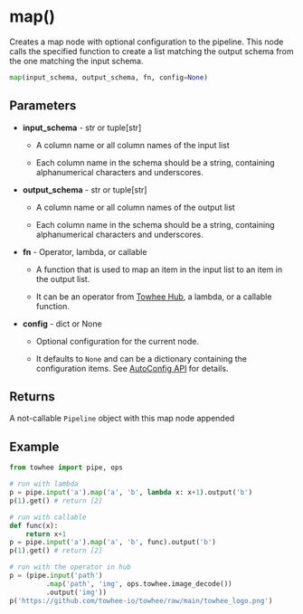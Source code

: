 # map()

Creates a map node with optional configuration to the pipeline. This node calls the specified function to create a list matching the output schema from the one matching the input schema.

```Python
map(input_schema, output_schema, fn, config=None)
```

## Parameters

- **input_schema** - str or tuple[str]
  -  A column name or all column names of the input list

  -  Each column name in the schema should be a string, containing alphanumerical characters and underscores.
- **output_schema** - str or tuple[str]
  -  A column name or all column names of the output list

  -  Each column name in the schema should be a string, containing alphanumerical characters and underscores.
- **fn** - Operator, lambda, or callable
  -  A function that is used to map an item in the input list to an item in the output list.

  -  It can be an operator from [Towhee Hub](https://towhee.io/tasks/operator), a lambda, or a callable function.
- **config** - dict or None
  -  Optional configuration for the current node.

  -  It defaults to `None` and can be a dictionary containing the configuration items. See [AutoConfig API](https://zilliverse.feishu.cn/wiki/wikcnZvOj9KRWA3xSTBTQEb05De) for details.

## Returns

A not-callable `Pipeline` object with this map node appended

## Example

```Python
from towhee import pipe, ops

# run with lambda
p = pipe.input('a').map('a', 'b', lambda x: x+1).output('b')
p(1).get() # return [2]

# run with callable
def func(x):
    return x+1
p = pipe.input('a').map('a', 'b', func).output('b')
p(1).get() # return [2]

# run with the operator in hub
p = (pipe.input('path')
         .map('path', 'img', ops.towhee.image_decode())
         .output('img'))
p('https://github.com/towhee-io/towhee/raw/main/towhee_logo.png')
```